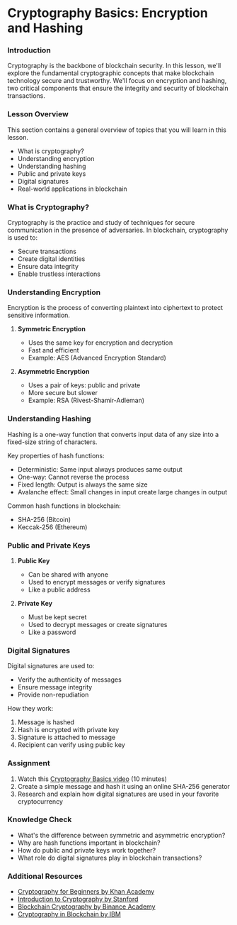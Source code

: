 <!-- ---
: 4
pagination_prev: foundation/learn-blockchain-basics
pagination_next: foundation/bitcoin-origins
--- -->

# Cryptography Basics: Encryption and Hashing

### Introduction

Cryptography is the backbone of blockchain security. In this lesson, we'll explore the fundamental cryptographic concepts that make blockchain technology secure and trustworthy. We'll focus on encryption and hashing, two critical components that ensure the integrity and security of blockchain transactions.

### Lesson Overview

This section contains a general overview of topics that you will learn in this lesson.

- What is cryptography?
- Understanding encryption
- Understanding hashing
- Public and private keys
- Digital signatures
- Real-world applications in blockchain

### What is Cryptography?

Cryptography is the practice and study of techniques for secure communication in the presence of adversaries. In blockchain, cryptography is used to:
- Secure transactions
- Create digital identities
- Ensure data integrity
- Enable trustless interactions

### Understanding Encryption

Encryption is the process of converting plaintext into ciphertext to protect sensitive information.

1. **Symmetric Encryption**
   - Uses the same key for encryption and decryption
   - Fast and efficient
   - Example: AES (Advanced Encryption Standard)

2. **Asymmetric Encryption**
   - Uses a pair of keys: public and private
   - More secure but slower
   - Example: RSA (Rivest-Shamir-Adleman)

### Understanding Hashing

Hashing is a one-way function that converts input data of any size into a fixed-size string of characters.

Key properties of hash functions:
- Deterministic: Same input always produces same output
- One-way: Cannot reverse the process
- Fixed length: Output is always the same size
- Avalanche effect: Small changes in input create large changes in output

Common hash functions in blockchain:
- SHA-256 (Bitcoin)
- Keccak-256 (Ethereum)

### Public and Private Keys

1. **Public Key**
   - Can be shared with anyone
   - Used to encrypt messages or verify signatures
   - Like a public address

2. **Private Key**
   - Must be kept secret
   - Used to decrypt messages or create signatures
   - Like a password

### Digital Signatures

Digital signatures are used to:
- Verify the authenticity of messages
- Ensure message integrity
- Provide non-repudiation

How they work:
1. Message is hashed
2. Hash is encrypted with private key
3. Signature is attached to message
4. Recipient can verify using public key

### Assignment

<div class="lesson-content__panel" markdown="1">

1. Watch this [Cryptography Basics video](https://www.youtube.com/watch?v=jhXCTbFnK8o) (10 minutes)
2. Create a simple message and hash it using an online SHA-256 generator
3. Research and explain how digital signatures are used in your favorite cryptocurrency

</div>

### Knowledge Check

- What's the difference between symmetric and asymmetric encryption?
- Why are hash functions important in blockchain?
- How do public and private keys work together?
- What role do digital signatures play in blockchain transactions?

### Additional Resources

- [Cryptography for Beginners by Khan Academy](https://www.khanacademy.org/computing/computer-science/cryptography)
- [Introduction to Cryptography by Stanford](https://crypto.stanford.edu/~dabo/cryptobook/)
- [Blockchain Cryptography by Binance Academy](https://academy.binance.com/en/articles/blockchain-cryptography)
- [Cryptography in Blockchain by IBM](https://www.ibm.com/topics/cryptography)
